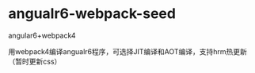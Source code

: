 # angualr6-webpack-seed

angular6+webpack4  

用webpack4编译angualr6程序，可选择JIT编译和AOT编译，支持hrm热更新（暂时更新css）